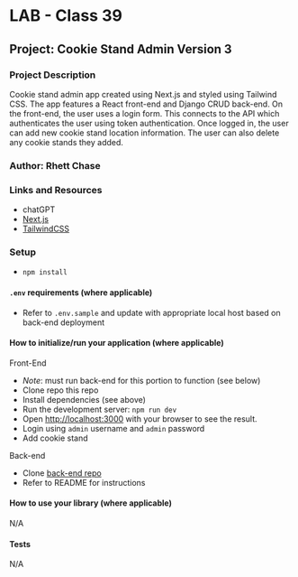 # LAB - Class 39

## Project: Cookie Stand Admin Version 3

### Project Description

Cookie stand admin app created using Next.js and styled using Tailwind CSS. The app features a React front-end and Django CRUD back-end. On the front-end, the user uses a login form. This connects to the API which authenticates the user using token authentication. Once logged in, the user can add new cookie stand location information. The user can also delete any cookie stands they added.

### Author: Rhett Chase

### Links and Resources

<!-- - [back-end server url](https://capital-finder-rhett-chase.vercel.app/api) -->
<!-- - [front-end application](http://xyz.com/) (when applicable) -->
- chatGPT
- [Next.js](https://nextjs.org/docs)
- [TailwindCSS](https://v1.tailwindcss.com/components/forms)

### Setup

- `npm install`

#### `.env` requirements (where applicable)

<!-- i.e.
- `PORT` - Port Number
- `DATABASE_URL` - URL to the running Postgres instance/db -->
- Refer to `.env.sample` and update with appropriate local host based on back-end deployment

#### How to initialize/run your application (where applicable)

Front-End

- *Note*: must run back-end for this portion to function (see below)
- Clone repo this repo
- Install dependencies (see above)
- Run the development server: `npm run dev`
- Open [http://localhost:3000](http://localhost:3000) with your browser to see the result.
- Login using `admin` username and `admin` password
- Add cookie stand

Back-end

- Clone [back-end repo](https://github.com/rhettchase/cookie-stand-api)
- Refer to README for instructions

#### How to use your library (where applicable)

N/A

#### Tests

N/A